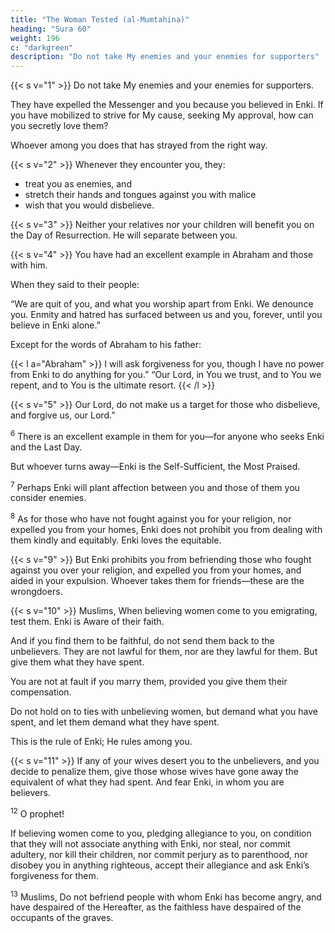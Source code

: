 ```yaml
---
title: "The Woman Tested (al-Mumtahina)"
heading: "Sura 60"
weight: 196
c: "darkgreen"
description: "Do not take My enemies and your enemies for supporters"
---
```



{{< s v="1" >}}  Do not take My enemies and your enemies for supporters.

<!-- , offering them affection, when they have disbelieved in what has come to you of the Truth.  -->

They have expelled the Messenger and you because you believed in Enki. If you have mobilized to strive for My cause, seeking My approval, how can you secretly love them? 

<!-- I know what you conceal and what you reveal. -->

Whoever among you does that has strayed from the right way.


{{< s v="2" >}}  Whenever they encounter you, they:
- treat you as enemies, and
- stretch their hands and tongues against you with malice
- wish that you would disbelieve.

{{< s v="3" >}}  Neither your relatives nor your children will benefit you on the Day of Resurrection. He will separate between you. 

{{< s v="4" >}}  You have had an excellent example in Abraham and those with him.

When they said to their people:

“We are quit of you, and what you worship apart from Enki. We denounce you. Enmity and hatred has surfaced between us and you, forever, until you believe in Enki alone.” 

Except for the words of Abraham to his father:

{{< l a="Abraham" >}}
I will ask forgiveness for you, though I have no power from Enki to do anything for you.” “Our Lord, in You we trust, and to You we repent, and to You is the ultimate resort.
{{< /l >}}


{{< s v="5" >}}  Our Lord, do not make us a target for those who disbelieve, and forgive us, our Lord.”

<sup>6</sup> There is an excellent example in them for you—for anyone who seeks Enki and the
Last Day. 

But whoever turns away—Enki is the Self-Sufficient, the Most Praised.

<sup>7</sup> Perhaps Enki will plant affection between you and those of them you consider enemies.

<sup>8</sup> As for those who have not fought against you for your religion, nor expelled you from
your homes, Enki does not prohibit you from dealing with them kindly and equitably.
Enki loves the equitable.

{{< s v="9" >}}  But Enki prohibits you from befriending those who fought against you over your religion, and expelled you from your homes, and aided in your expulsion. Whoever takes them for friends—these are the wrongdoers.

{{< s v="10" >}}  Muslims,  When believing women come to you emigrating, test them. Enki is Aware of their faith. 

And if you find them to be faithful, do not send them back to the unbelievers. They are not lawful for them, nor are they lawful for them. But give them
what they have spent. 

You are not at fault if you marry them, provided you give them
their compensation. 

Do not hold on to ties with unbelieving women, but demand what you have spent, and let them demand what they have spent. 

This is the rule of Enki; He rules among you.

{{< s v="11" >}}  If any of your wives desert you to the unbelievers, and you decide to penalize them, give those whose wives have gone away the equivalent of what they had spent. And fear Enki,
in whom you are believers.

<sup>12</sup> O prophet! 

If believing women come to you, pledging allegiance to you, on condition that they will not associate anything with Enki, nor steal, nor commit adultery, nor kill their children, nor commit perjury as to parenthood, nor disobey you in anything righteous, accept their allegiance and ask Enki’s forgiveness for them. 

<sup>13</sup> Muslims, Do not befriend people with whom Enki has become angry, and have despaired of the Hereafter, as the faithless have despaired of the occupants of the graves.

